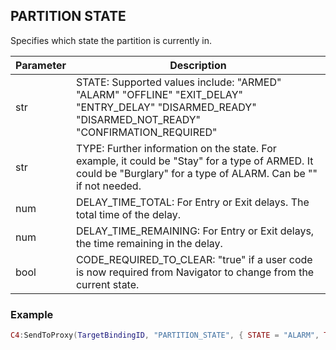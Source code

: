## PARTITION STATE

Specifies which state the partition is currently in.


| Parameter | Description |
| --- | --- |
| str | STATE: Supported values include: "ARMED" "ALARM" "OFFLINE" "EXIT\_DELAY" "ENTRY\_DELAY" "DISARMED\_READY" "DISARMED\_NOT\_READY" "CONFIRMATION\_REQUIRED"  |
| str | TYPE: Further information on the state. For example, it could be "Stay" for a type of ARMED. It could be "Burglary" for a type of ALARM. Can be "" if not needed. |
| num | DELAY\_TIME\_TOTAL:  For Entry or Exit delays. The total time of the delay. |
| num | DELAY\_TIME\_REMAINING: For Entry or Exit delays, the time remaining in the delay. |
| bool | CODE\_REQUIRED\_TO\_CLEAR: "true" if a user code is now required from Navigator to change from the current state. |


### Example

```lua
C4:SendToProxy(TargetBindingID, "PARTITION_STATE", { STATE = "ALARM", TYPE = "BURGLARY", DELAY_TIME_TOTAL = 5, DELAY_TIME_REMAINING = 2, CODE_REQUIRED_TO_CLEAR = true }, "NOTIFY")
```
